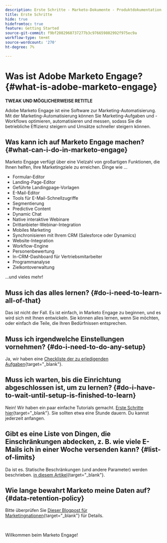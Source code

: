 ```yaml
---
description: Erste Schritte - Marketo-Dokumente - Produktdokumentation
title: Erste Schritte
hide: true
hidefromtoc: true
feature: Getting Started
source-git-commit: f9bf2082968737277b3c976659802992f975ec9a
workflow-type: tm+mt
source-wordcount: '270'
ht-degree: 7%

---
```


# Was ist Adobe Marketo Engage? {#what-is-adobe-marketo-engage}

**TWEAK UND MÖGLICHERWEISE RETITLE**

Adobe Marketo Engage ist eine Software zur Marketing-Automatisierung. Mit der Marketing-Automatisierung können Sie Marketing-Aufgaben und -Workflows optimieren, automatisieren und messen, sodass Sie die betriebliche Effizienz steigern und Umsätze schneller steigern können.

## Was kann ich auf Marketo Engage machen? {#what-can-i-do-in-marketo-engage}

Marketo Engage verfügt über eine Vielzahl von großartigen Funktionen, die Ihnen helfen, Ihre Marketingziele zu erreichen. Dinge wie ...

* Formular-Editor
* Landing-Page-Editor
* Geführte Landingpage-Vorlagen
* E-Mail-Editor
* Tools für E-Mail-Schnellzugriffe
* Segmentierung
* Predictive Content
* Dynamic Chat
* Native interaktive Webinare
* Drittanbieter-Webinar-Integration
* Mobiles Marketing
* Synchronisieren mit Ihrem CRM (Salesforce oder Dynamics)
* Website-Integration
* Workflow-Engine
* Personenbewertung
* In-CRM-Dashboard für Vertriebsmitarbeiter
* Programmanalyse
* Zielkontoverwaltung

...und vieles mehr!

## Muss ich das alles lernen? {#do-i-need-to-learn-all-of-that}

Das ist nicht der Fall. Es ist einfach, in Marketo Engage zu beginnen, und es wird sich mit Ihnen entwickeln. Sie können alles lernen, wenn Sie möchten, oder einfach die Teile, die Ihren Bedürfnissen entsprechen.

## Muss ich irgendwelche Einstellungen vornehmen? {#do-i-need-to-do-any-setup}

Ja, wir haben eine [Checkliste der zu erledigenden Aufgaben](/help/marketo/getting-started/setup/setup-checklist.md){target="_blank"}.

## Muss ich warten, bis die Einrichtung abgeschlossen ist, um zu lernen? {#do-i-have-to-wait-until-setup-is-finished-to-learn}

Nein! Wir haben ein paar einfache Tutorials gemacht. [Erste Schritte hier](/help/marketo/getting-started/quick-wins/get-set-up-and-add-a-person.md){target="_blank"}. Sie sollten etwa eine Stunde dauern. Du kannst jederzeit anfangen.

## Gibt es eine Liste von Dingen, die Einschränkungen abdecken, z. B. wie viele E-Mails ich in einer Woche versenden kann? {#list-of-limits}

Da ist es. Statische Beschränkungen (und andere Parameter) werden beschrieben. [in diesem Artikel](https://helpx.adobe.com/legal/product-descriptions/adobe-marketo-engage---product-description.html#performance-guardrails){target="_blank"}.

## Wie lange bewahrt Marketo meine Daten auf? {#data-retention-policy}

Bitte überprüfen Sie [Dieser Blogpost für Marketingnationen](https://nation.marketo.com/t5/knowledgebase/marketo-activities-data-retention-policy-overview-amp-faq/ta-p/250750){target="_blank"} für Details.

<br>

Willkommen beim Marketo Engage!
